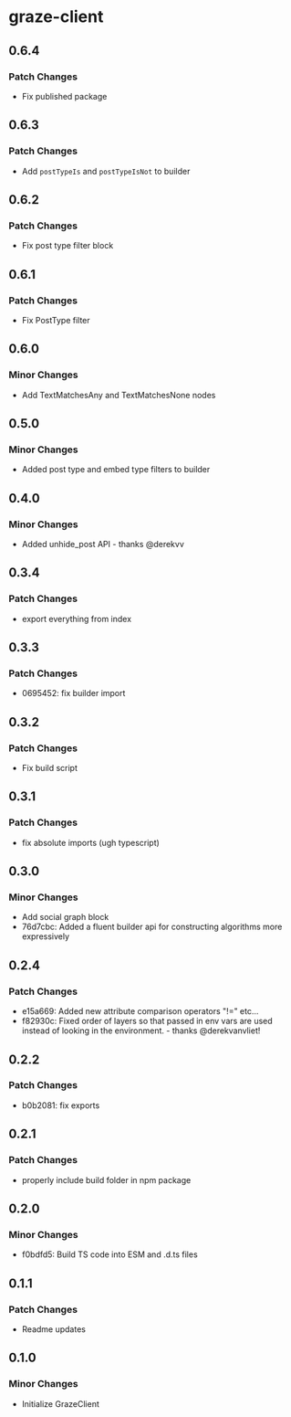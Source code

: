 # graze-client

## 0.6.4

### Patch Changes

- Fix published package

## 0.6.3

### Patch Changes

- Add `postTypeIs` and `postTypeIsNot` to builder

## 0.6.2

### Patch Changes

- Fix post type filter block

## 0.6.1

### Patch Changes

- Fix PostType filter

## 0.6.0

### Minor Changes

- Add TextMatchesAny and TextMatchesNone nodes

## 0.5.0

### Minor Changes

- Added post type and embed type filters to builder

## 0.4.0

### Minor Changes

- Added unhide_post API - thanks @derekvv

## 0.3.4

### Patch Changes

- export everything from index

## 0.3.3

### Patch Changes

- 0695452: fix builder import

## 0.3.2

### Patch Changes

- Fix build script

## 0.3.1

### Patch Changes

- fix absolute imports (ugh typescript)

## 0.3.0

### Minor Changes

- Add social graph block
- 76d7cbc: Added a fluent builder api for constructing algorithms more expressively

## 0.2.4

### Patch Changes

- e15a669: Added new attribute comparison operators "!=" etc...
- f82930c: Fixed order of layers so that passed in env vars are used instead of looking in the environment. - thanks @derekvanvliet!

## 0.2.2

### Patch Changes

- b0b2081: fix exports

## 0.2.1

### Patch Changes

- properly include build folder in npm package

## 0.2.0

### Minor Changes

- f0bdfd5: Build TS code into ESM and .d.ts files

## 0.1.1

### Patch Changes

- Readme updates

## 0.1.0

### Minor Changes

- Initialize GrazeClient
